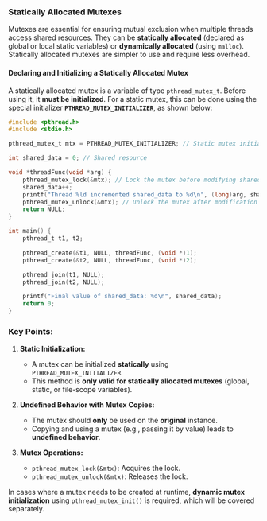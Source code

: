 ### Statically Allocated Mutexes

Mutexes are essential for ensuring mutual exclusion when multiple threads access shared resources. They can be **statically allocated** (declared as global or local static variables) or **dynamically allocated** (using `malloc`). Statically allocated mutexes are simpler to use and require less overhead.

#### Declaring and Initializing a Statically Allocated Mutex  
A statically allocated mutex is a variable of type `pthread_mutex_t`. Before using it, it **must be initialized**. For a static mutex, this can be done using the special initializer **`PTHREAD_MUTEX_INITIALIZER`**, as shown below:

```c
#include <pthread.h>
#include <stdio.h>

pthread_mutex_t mtx = PTHREAD_MUTEX_INITIALIZER; // Static mutex initialization

int shared_data = 0; // Shared resource

void *threadFunc(void *arg) {
    pthread_mutex_lock(&mtx); // Lock the mutex before modifying shared resource
    shared_data++;
    printf("Thread %ld incremented shared_data to %d\n", (long)arg, shared_data);
    pthread_mutex_unlock(&mtx); // Unlock the mutex after modification
    return NULL;
}

int main() {
    pthread_t t1, t2;

    pthread_create(&t1, NULL, threadFunc, (void *)1);
    pthread_create(&t2, NULL, threadFunc, (void *)2);

    pthread_join(t1, NULL);
    pthread_join(t2, NULL);

    printf("Final value of shared_data: %d\n", shared_data);
    return 0;
}
```

### Key Points:
1. **Static Initialization:**  
   - A mutex can be initialized **statically** using `PTHREAD_MUTEX_INITIALIZER`.
   - This method is **only valid for statically allocated mutexes** (global, static, or file-scope variables).
   
2. **Undefined Behavior with Mutex Copies:**  
   - The mutex should **only** be used on the **original** instance.
   - Copying and using a mutex (e.g., passing it by value) leads to **undefined behavior**.

3. **Mutex Operations:**  
   - `pthread_mutex_lock(&mtx)`: Acquires the lock.
   - `pthread_mutex_unlock(&mtx)`: Releases the lock.

In cases where a mutex needs to be created at runtime, **dynamic mutex initialization** using `pthread_mutex_init()` is required, which will be covered separately.
